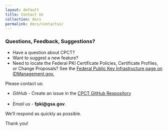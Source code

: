 ```yaml
---
layout: default
title: Contact Us
collection: docs
permalink: docs/contactus/
---
```

<html>
<body>

<h3> Questions, Feedback, Suggestions?</h3>

<ul>
<li>Have a question about CPCT? 
<li>Want to suggest a new feature?
<li>Need to locate the Federal PKI Certificate Policies, Certificate Profiles, or Change Proposals?  See the <a href="https://www.idmanagement.gov/fpki/" target="_blank">Federal Public Key Infrastructure page on IDManagement.gov.</a></li>
</ul>  

<p>Please contact us:</p>

<ul>
<li><i>GitHub</i> - Create an issue in the <a href="https://github.com/GSA/fpkilint/" target="_blank">CPCT GitHub Respository</a></li>.
<li><i>Email us</i> - <b>fpki@gsa.gov</b>.</li>
</ul>

<p>We’ll respond as quickly as possible.</p>

<p>Thank you!</p>

</html>
</body>
